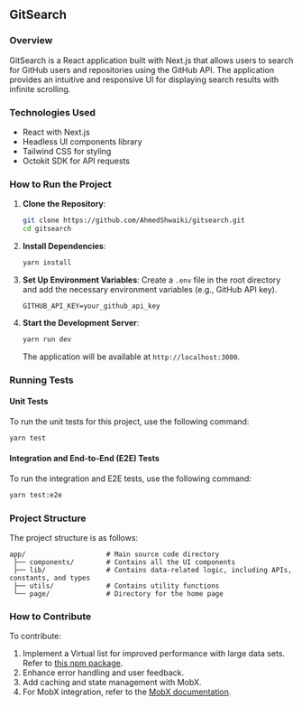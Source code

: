 ## GitSearch

### Overview
GitSearch is a React application built with Next.js that allows users to search for GitHub users and repositories using the GitHub API. The application provides an intuitive and responsive UI for displaying search results with infinite scrolling.

### Technologies Used
- React with Next.js
- Headless UI components library
- Tailwind CSS for styling
- Octokit SDK for API requests

### How to Run the Project

1. **Clone the Repository**:

   ```bash
   git clone https://github.com/AhmedShwaiki/gitsearch.git
   cd gitsearch
   ```

2. **Install Dependencies**:

   ```bash
   yarn install
   ```

3. **Set Up Environment Variables**:
   Create a `.env` file in the root directory and add the necessary environment variables (e.g., GitHub API key).

   ```
   GITHUB_API_KEY=your_github_api_key
   ```

4. **Start the Development Server**:

   ```bash
   yarn run dev
   ```

   The application will be available at `http://localhost:3000`.

### Running Tests

#### Unit Tests

To run the unit tests for this project, use the following command:

```bash
yarn test
```

#### Integration and End-to-End (E2E) Tests

To run the integration and E2E tests, use the following command:

```bash
yarn test:e2e
```

### Project Structure

The project structure is as follows:

```
app/                    # Main source code directory
 ├── components/        # Contains all the UI components
 ├── lib/               # Contains data-related logic, including APIs, constants, and types
 ├── utils/             # Contains utility functions
 └── page/              # Directory for the home page
```

### How to Contribute

To contribute:
1. Implement a Virtual list for improved performance with large data sets. Refer to [this npm package](https://www.npmjs.com/package/rc-virtual-list).
2. Enhance error handling and user feedback.
3. Add caching and state management with MobX.
4. For MobX integration, refer to the [MobX documentation](https://mobx.js.org/README.html).
